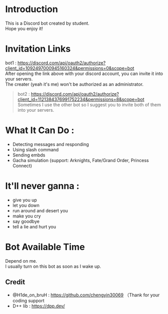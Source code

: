 # Introduction  
This is a Discord bot created by student.  
Hope you enjoy it!

# Invitation Links
bot1 : https://discord.com/api/oauth2/authorize?client_id=1092497000945160324&permissions=0&scope=bot   
After opening the link above with your discord account, you can invite it into your servers.  
The creater (yeah it's me) won't be authorized as an administrator.  
> bot2 : https://discord.com/api/oauth2/authorize?client_id=1121384376991752234&permissions=8&scope=bot  
> Sometimes I use the other bot so I suggest you to invite both of them into your servers.

# What It Can Do :
* Detecting messages and responding
* Using slash command
* Sending embds
* Gacha simulation (support: Arknights, Fate/Grand Order, Princess Connect)

# It'll never ganna :
* give you up
* let you down
* run around and desert you
* make you cry
* say goodbye
* tell a lie and hurt you

# Bot Available Time
Depend on me.   
I usually turn on this bot as soon as I wake up.  

## Credit
* @H1de_on_bruH : https://github.com/chengyin30069 （Thank for your coding support
* D++ lib : https://dpp.dev/
